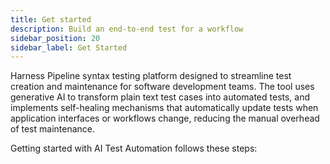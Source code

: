 ```yaml
---
title: Get started
description: Build an end-to-end test for a workflow
sidebar_position: 20
sidebar_label: Get Started
---
```




Harness Pipeline syntax testing platform designed to streamline test creation and maintenance for software development teams. The tool uses generative AI to transform plain text test cases into automated tests, and implements self-healing mechanisms that automatically update tests when application interfaces or workflows change, reducing the manual overhead of test maintenance.

Getting started with AI Test Automation follows these steps:


